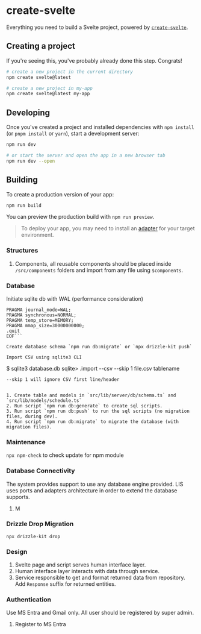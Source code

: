 # create-svelte

Everything you need to build a Svelte project, powered by [`create-svelte`](https://github.com/sveltejs/kit/tree/main/packages/create-svelte).

## Creating a project

If you're seeing this, you've probably already done this step. Congrats!

```bash
# create a new project in the current directory
npm create svelte@latest

# create a new project in my-app
npm create svelte@latest my-app
```

## Developing

Once you've created a project and installed dependencies with `npm install` (or `pnpm install` or `yarn`), start a development server:

```bash
npm run dev

# or start the server and open the app in a new browser tab
npm run dev --open
```

## Building

To create a production version of your app:

```bash
npm run build
```

You can preview the production build with `npm run preview`.

> To deploy your app, you may need to install an [adapter](https://kit.svelte.dev/docs/adapters) for your target environment.

### Structures

1. Components, all reusable components should be placed inside `/src/components` folders and import from any file using `$components`.

### Database

Initiate sqlite db with WAL (performance consideration)

````sqlite3 lilium.db <<EOF
PRAGMA journal_mode=WAL;
PRAGMA synchronous=NORMAL;
PRAGMA temp_store=MEMORY;
PRAGMA mmap_size=30000000000;
.quit
EOF```

Create database schema `npm run db:migrate` or `npx drizzle-kit push`

Import CSV using sqlite3 CLI
````

$ sqlite3 database.db
sqlite> .import --csv --skip 1 file.csv tablename

```
--skip 1 will ignore CSV first line/header


1. Create table and models in `src/lib/server/db/schema.ts` and `src/lib/models/schedule.ts`
2. Run script `npm run db:generate` to create sql scripts.
3. Run script `npm run db:push` to run the sql scripts (no migration files, during dev).
4. Run script `npm run db:migrate` to migrate the database (with migration files).
```

### Maintenance

`npx npm-check` to check update for npm module

### Database Connectivity

The system provides support to use any database engine provided. LIS uses ports
and adapters architecture in order to extend the database supports.

1. M

### Drizzle Drop Migration

`npx drizzle-kit drop`

### Design

1. Svelte page and script serves human interface layer.
2. Human interface layer interacts with data through service.
3. Service responsible to get and format returned data from repository. Add `Response` suffix for returned entities.

### Authentication

Use MS Entra and Gmail only. All user should be registered by super admin.

1. Register to MS Entra
